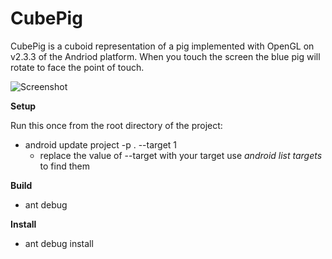 CubePig
====================

CubePig is a cuboid representation of a pig implemented with OpenGL on v2.3.3 of the Andriod platform. When you touch the screen the blue pig will rotate to face the point of touch.


![Screenshot](https://lh3.googleusercontent.com/-HqYiqHlhxFc/UHpq8jqGb8I/AAAAAAAAAJI/55Q3ekLOINg/s640/CubePigScreenshot.jpeg)


**Setup**

Run this once from the root directory of the project:
  * android update project -p . --target 1
    * replace the value of --target with your target use *android list targets* to find them


**Build**

  * ant debug

**Install**

  * ant debug install
